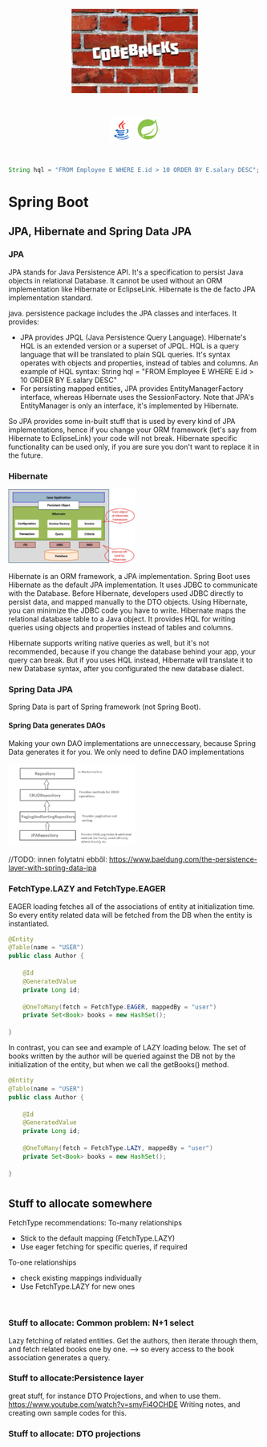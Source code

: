 <!-- Improved compatibility of back to top link: See: https://github.com/othneildrew/Best-README-Template/pull/73 -->
<a name="readme-top"></a>

<p align="center">
  <img src="images/codebricks-logo-2in1.jpeg" width="50%" height="auto"/>
</p>

<br>

<p align="center">
  <img src="images/icons8-java-48.png" width="48" height="48"/>
  <img src="images/icons8-spring-boot-48.png" width="48" height="48"/>
</p>

<br>

```java
String hql = "FROM Employee E WHERE E.id > 10 ORDER BY E.salary DESC";
```

# Spring Boot
## JPA, Hibernate and Spring Data JPA
### JPA
<p>
  JPA stands for Java Persistence API. It's a specification to persist Java objects in relational Database. It cannot be used without an ORM implementation like Hibernate or EclipseLink. Hibernate is the de facto JPA     implementation standard.
</p>


  java. persistence package includes the JPA classes and interfaces. It provides:
  <ul>
    <li>
      JPA provides JPQL (Java Persistence Query Language). Hibernate's HQL is an extended version or a superset of JPQL. HQL is a query language that will be translated to plain SQL queries. It's syntax operates with objects and properties, instead of tables and columns. An example of HQL syntax: String hql = "FROM Employee E WHERE E.id > 10 ORDER BY E.salary DESC"
    </li>
    <li>For persisting mapped entities, JPA provides EntityManagerFactory interface, whereas Hibernate uses the SessionFactory. Note that JPA's EntityManager is only an interface, it's implemented by Hibernate.</li>
  </ul>


<p>So JPA provides some in-built stuff that is used by every kind of JPA implementations, hence if you change your ORM framework (let's say from Hibernate to EclipseLink) your code will not break. Hibernate specific functionality can be used only, if you are sure you don't want to replace it in the future.</p>

### Hibernate
<p>
  <img src="images/hibernate_architecture.jpg" width="50%" height="auto"/>
</p>
<p>Hibernate is an ORM framework, a JPA implementation. Spring Boot uses Hibernate as the default JPA implementation. It uses JDBC to communicate with the Database. Before Hibernate, developers used JDBC directly to persist data, and mapped manually to the DTO objects. Using Hibernate, you can minimize the JDBC code you have to write. Hibernate maps the relational database table to a Java object. It provides HQL for writing queries using objects and properties instead of tables and columns.</p>

<p>
  Hibernate supports writing native queries as well, but it's not recommended, because if you change the database behind your app, your query can break. But if you uses HQL instead, Hibernate will translate it to new Database syntax, after you configurated the new database dialect.
</p>

### Spring Data JPA
Spring Data is part of Spring framework (not Spring Boot).

#### Spring Data generates DAOs
<p>
    Making your own DAO implementations are unneccessary, because Spring Data generates it for you.
    We only need to define DAO implementations
</p>

<p>
  <img src="images/CRUDRepositoryAndJPARepository.png" width="50%" height="auto"/>
</p>

//TODO: innen folytatni ebből: https://www.baeldung.com/the-persistence-layer-with-spring-data-jpa

### FetchType.LAZY and FetchType.EAGER
<p>
    EAGER loading fetches all of the associations of entity at initialization time. So every entity related data
    will be fetched from the DB when the entity is instantiated.
</p>

```java
@Entity
@Table(name = "USER")
public class Author {

    @Id
    @GeneratedValue
    private Long id;

    @OneToMany(fetch = FetchType.EAGER, mappedBy = "user")
    private Set<Book> books = new HashSet();

}
```
<p>
    In contrast, you can see and example of LAZY loading below. The set of books written by the author will be queried against the DB not by the initialization of the entity,
    but when we call the getBooks() method.
</p>

```java
@Entity
@Table(name = "USER")
public class Author {

    @Id
    @GeneratedValue
    private Long id;

    @OneToMany(fetch = FetchType.LAZY, mappedBy = "user")
    private Set<Book> books = new HashSet();

}
```

#

## Stuff to allocate somewhere
FetchType recommendations:
To-many relationships
<ul>
  <li>Stick to the default mapping (FetchType.LAZY)</li>
  <li>Use eager fetching for specific queries, if required</li>
</ul>
To-one relationships
<ul>
  <li>check existing mappings individually</li>
  <li>Use FetchType.LAZY for new ones</li>
</ul>

<br>

### Stuff to allocate: Common problem: N+1 select
Lazy fetching of related entities.
Get the authors, then iterate through them, and fetch related books one by one. --> so every access to the book association generates a query.

### Stuff to allocate:Persistence layer
great stuff, for instance DTO Projections, and when to use them. https://www.youtube.com/watch?v=smyFi4OCHDE
Writing notes, and creating own sample codes for this.

### Stuff to allocate: DTO projections



